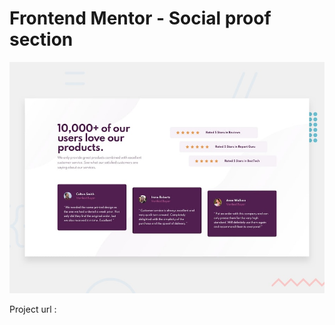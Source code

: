 # Frontend Mentor - Social proof section

![Design preview for the Social proof section coding challenge](./design/desktop-preview.jpg)

Project url :